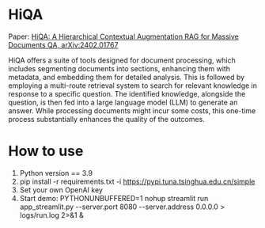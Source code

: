 # HiQA
Paper: [HiQA: A Hierarchical Contextual Augmentation RAG for Massive Documents QA, arXiv:2402.01767](https://arxiv.org/abs/2402.01767)


HiQA offers a suite of tools designed for document processing, which includes segmenting documents into sections, enhancing them with metadata, and embedding them for detailed analysis. 
This is followed by employing a multi-route retrieval system to search for relevant knowledge in response to a specific question. 
The identified knowledge, alongside the question, is then fed into a large language model (LLM) to generate an answer. 
While processing documents might incur some costs, this one-time process substantially enhances the quality of the outcomes.  

# How to use
1. Python version == 3.9
2. pip install -r requirements.txt -i https://pypi.tuna.tsinghua.edu.cn/simple
3. Set your own OpenAI key
4. Start demo: PYTHONUNBUFFERED=1 nohup streamlit run app_streamlit.py --server.port 8080 --server.address 0.0.0.0 > logs/run.log 2>&1 &
